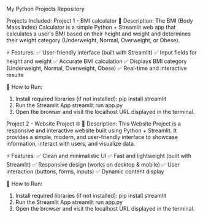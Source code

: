 My Python Projects Repository 

Projects Included:
Project 1 - BMI calculator 
📌 Description: The BMI (Body Mass Index) Calculator is a simple Python + Streamlit web app that calculates a user's BMI based on their height and weight and determines their weight category (Underweight, Normal, Overweight, or Obese).

⚡ Features:
✅ User-friendly interface (built with Streamlit)
✅ Input fields for height and weight
✅ Accurate BMI calculation
✅ Displays BMI category (Underweight, Normal, Overweight, Obese)
✅ Real-time and interactive results

📌 How to Run:
1. Install required libraries (if not installed):
      pip install streamlit
2. Run the Streamlit App
      streamlit run app.py
3. Open the browser and visit the localhost URL displayed in the terminal.

 Project 2 - Website Project 🌐 
 📌 Description: This Website Project is a responsive and interactive website built using Python + Streamlit. It provides a simple, modern, and user-friendly interface to showcase information, interact with users, and visualize data.

⚡ Features:
✅ Clean and minimalistic UI
✅ Fast and lightweight (built with Streamlit)
✅ Responsive design (works on desktop & mobile)
✅ User interaction (buttons, forms, inputs)
✅ Dynamic content display

📌 How to Run:
1. Install required libraries (if not installed):
      pip install streamlit
2. Run the Streamlit App
      streamlit run app.py
3. Open the browser and visit the localhost URL displayed in the terminal.
